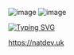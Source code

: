 
![image](https://user-images.githubusercontent.com/74879098/171856738-7be82ed6-8b41-48fc-a53e-2e24c2242071.png)
![image](https://user-images.githubusercontent.com/74879098/171856411-bc7303a3-e6b4-4e02-ac40-ab4883eb51c8.png)


[![Typing SVG](https://readme-typing-svg.herokuapp.com?duration=3000&lines=I+Know+Javascript;Python;Html;Css)](https://git.io/typing-svg)

https://natdev.uk
